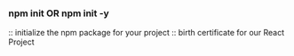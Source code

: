 ### npm init       OR      npm init -y
:: initialize the npm package for your project :: birth certificate for our React Project

